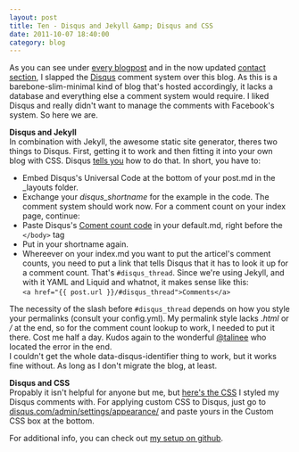 ```yaml
---
layout: post
title: Ten - Disqus and Jekyll &amp; Disqus and CSS
date: 2011-10-07 18:40:00
category: blog
---
```

As you can see under [every blogpost](http://blog.timmschoof.com/archives/) and in the now updated [contact section](http://blog.timmschoof.com/contact/), I slapped the [Disqus](http://disqus.com/) comment system over this blog. As this is a barebone-slim-minimal kind of blog that's hosted accordingly, it lacks a database and everything else a comment system would require. I liked Disqus and really didn't want to manage the comments with Facebook's system. So here we are. 

**Disqus and Jekyll**  
In combination with Jekyll, the awesome static site generator, theres two things to Disqus. First, getting it to work and then fitting it into your own blog with CSS. Disqus [tells you](http://docs.disqus.com/developers/universal/) how to do that. In short, you have to:

* Embed Disqus's Universal Code at the bottom of your post.md in the _layouts folder.
* Exchange your *disqus_shortname* for the example in the code. The comment system should work now. For a comment count on your index page, continue:
* Paste Disqus's [Coment count code](http://docs.disqus.com/developers/universal/) in your default.md, right before the `</body>` tag
* Put in your shortname again.
* Whereever on your index.md you want to put the articel's comment counts, you need to put a link that tells Disqus that it has to look it up for a comment count. That's `#disqus_thread`. Since we're using Jekyll, and with it YAML and Liquid and whatnot, it makes sense like this:  
`<a href="{{ post.url }}/#disqus_thread">Comments</a>`

The necessity of the slash before `#disqus_thread` depends on how you style your permalinks (consult your config.yml). My permalink style lacks *.html* or */* at the end, so for the comment count lookup to work, I needed to put it there. Cost me half a day. Kudos again to the wonderful [@talinee](https://twitter.com/talinee) who located the error in the end.  
I couldn't get the whole data-disqus-identifier thing to work, but it works fine without. As long as I don't migrate the blog, at least.

**Disqus and CSS**  
Propably it isn't helpful for anyone but me, but [here's the CSS](http://dl.dropbox.com/u/7586201/disqus.css) I styled my Disqus comments with. For applying custom CSS to Disqus, just go to [disqus.com/admin/settings/appearance/](http://disqus.com/admin/settings/appearance/) and paste yours in the Custom CSS box at the bottom.

For additional info, you can check out [my setup on github](https://github.com/tschoof/blog).
